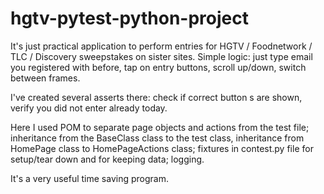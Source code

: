 # hgtv-pytest-python-project
It's just practical application to perform entries for HGTV / Foodnetwork / TLC / Discovery sweepstakes on sister sites. Simple logic: just type email you registered with before, tap on entry buttons, scroll up/down, switch between frames.

I've created several asserts there: check if correct button s are shown, verify you did not enter already today.

Here I used POM to separate page objects and actions from the test file; inheritance from the BaseClass class to the test class, inheritance from HomePage class to HomePageActions class; fixtures in contest.py file for setup/tear down and for keeping data; logging.

It's a very useful time saving program.
